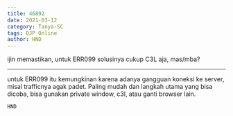 ```yaml
---
title: 46892
date: 2021-03-12
category: Tanya-SC
tags: DJP Online
author: HND
---
```


ijin memastikan, untuk ERR099 solusinya cukup C3L aja, mas/mba?

---

untuk ERR099 itu kemungkinan karena adanya gangguan koneksi ke server, misal trafficnya agak padet. Paling mudah dan langkah utama yang bisa dicoba, bisa gunakan private window, c3l, atau ganti browser lain.

`HND`
